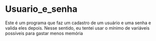 # Usuario_e_senha
Este é um programa que faz um cadastro de um usuário e uma senha e valida eles depois. Nesse sentido, eu tentei usar o mínimo de variáveis possíveis para gastar menos memória
